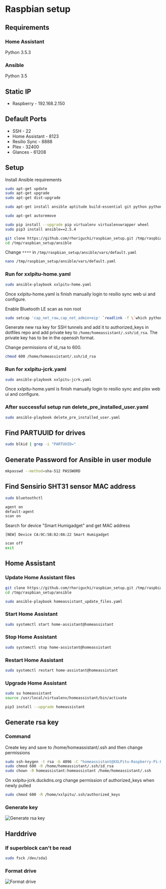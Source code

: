 # Raspbian setup

## Requirements

### Home Assistant
Python 3.5.3

### Ansible
Python 3.5

## Static IP

- Raspberry - 192.168.2.150

## Default Ports

- SSH - 22
- Home Assistant - 8123
- Resilio Sync - 8888
- Plex - 32400
- Glances - 61208

## Setup

Install Ansible requirements

```bash
sudo apt-get update
sudo apt-get upgrade
sudo apt-get dist-upgrade

sudo apt-get install ansible aptitude build-essential git python python-apt python-dev python-pip python3 python3-apt python3-pip python3-venv

sudo apt-get autoremove

sudo pip install --upgrade pip virtualenv virtualenvwrapper wheel
sudo pip3 install ansible==2.5.4
```

```bash
git clone https://github.com/rhoriguchi/raspbian_setup.git /tmp/raspbian_setup
cd /tmp/raspbian_setup/ansible
```

Change `****` in `/tmp/raspbian_setup/ansible/vars/default.yaml`

```bash
nano /tmp/raspbian_setup/ansible/vars/default.yaml
```

### Run for xxlpitu-home.yaml

```bash
sudo ansible-playbook xxlpitu-home.yaml
```

Once xxlpitu-home.yaml is finish manually login to resilio sync web ui and configure.

Enable Bluetooth LE scan as non root

```bash
sudo setcap 'cap_net_raw,cap_net_admin+eip' `readlink -f \`which python3\``
```

Generate new rsa key for SSH tunnels and add it to authorized_keys in dotfiles repo and add private key to `/home/homeassistant/.ssh/id_rsa`. The private key has to be in the openssh format.

Change permissions of id_rsa to 600.

```bash
chmod 600 /home/homeassistant/.ssh/id_rsa
```

### Run for xxlpitu-jcrk.yaml

```bash
sudo ansible-playbook xxlpitu-jcrk.yaml
```

Once xxlpitu-home.yaml is finish manually login to resilio sync and plex web ui and configure.

### After successful setup run delete_pre_installed_user.yaml

```bash
sudo ansible-playbook delete_pre_installed_user.yaml
```

## Find PARTUUID for drives

```bash
sudo blkid | grep -i "PARTUUID="
```

## Generate Password for Ansible in user module

```bash
mkpasswd --method=sha-512 PASSWORD
```

## Find Sensirio SHT31 sensor MAC address

```bash
sudo bluetoothctl

agent on
default-agent
scan on
```

Search for device "Smart Humigadget" and get MAC address

`[NEW] Device CA:9C:5B:82:0A:22 Smart Humigadget`

```bash
scan off
exit
```

## Home Assistant

### Update Home Assistant files

```bash
git clone https://github.com/rhoriguchi/raspbian_setup.git /tmp/raspbian_setup
cd /tmp/raspbian_setup/ansible

sudo ansible-playbook homeassistant_update_files.yaml
```

### Start Home Assistant

```bash
sudo systemctl start home-assistant@homeassistant
```

### Stop Home Assistant

```bash
sudo systemctl stop home-assistant@homeassistant
```

### Restart Home Assistant

```bash
sudo systemctl restart home-assistant@homeassistant
```

### Upgrade Home Assistant

```bash
sudo su homeassistant
source /usr/local/virtualenv/homeassistant/bin/activate

pip3 install --upgrade homeassistant
```

## Generate rsa key

### Command

Create key and save to /home/homeassistant/.ssh and then change permissions

```bash
sudo ssh-keygen -t rsa -b 4096 -C "homeassistant@XXLPitu-Raspberry-Pi-Home"
sudo chmod 600 -R /home/homeassistant/.ssh/id_rsa
sudo chown -R homeassistant:homeassistant /home/homeassistant/.ssh
```

On xxlpitu-jcrk.duckdns.org change permission of authorized_keys when newly pulled

```bash
sudo chmod 600 -R /home/xxlpitu/.ssh/authorized_keys
```

### Generate key

![Generate rsa key](images/Generate_rsa_key.png?raw=true "Title")

## Harddrive

### If superblock can't be read

```bash
sudo fsck /dev/sda1
```

### Format drive

![Format drive](images/Format_drive.png?raw=true "Title")
